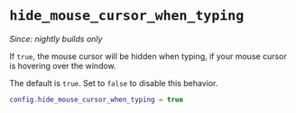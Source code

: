 # `hide_mouse_cursor_when_typing`

*Since: nightly builds only*

If `true`, the mouse cursor will be hidden when typing, if your mouse cursor is
hovering over the window.

The default is `true`. Set to `false` to disable this behavior.

```lua
config.hide_mouse_cursor_when_typing = true
```
